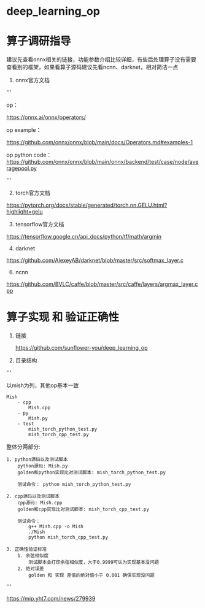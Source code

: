 # deep_learning_op

# 算子调研指导
建议先查看onnx相关的链接，功能参数介绍比较详细，有些后处理算子没有需要查看别的框架，如果看算子源码建议先看ncnn、darknet，相对简洁一点

1. onnx官方文档

'''

op：

https://onnx.ai/onnx/operators/

op example：

https://github.com/onnx/onnx/blob/main/docs/Operators.md#examples-1

op python code：
https://github.com/onnx/onnx/blob/main/onnx/backend/test/case/node/averagepool.py

'''

2. torch官方文档

https://pytorch.org/docs/stable/generated/torch.nn.GELU.html?highlight=gelu


3. tensorflow官方文档


https://tensorflow.google.cn/api_docs/python/tf/math/argmin



4. darknet

https://github.com/AlexeyAB/darknet/blob/master/src/softmax_layer.c


6. ncnn

https://github.com/BVLC/caffe/blob/master/src/caffe/layers/argmax_layer.cpp



# 算子实现 和 验证正确性

1. 链接

    https://github.com/sunflower-you/deep_learning_op
2. 目录结构

'''

以mish为列，其他op基本一致

    Mish
        - cpp
            Mish.cpp
        - py
            Mish.py
        - test
            mish_torch_python_test.py
            mish_torch_cpp_test.py

整体分两部分:
    
    1. python源码以及测试脚本
        python源码: Mish.py
        golden和python实现比对测试脚本: mish_torch_python_test.py

        测试命令： python mish_torch_python_test.py

    2. cpp源码以及测试脚本
        cpp源码: Mish.cpp
        golden和cpp实现比对测试脚本: mish_torch_cpp_test.py

        测试命令： 
            g++ Mish.cpp -o Mish
            ./Mish
            python mish_torch_cpp_test.py

    3. 正确性验证标准
        1. 余弦相似度
            测试脚本会打印余弦相似度，大于0.9999可认为实现基本没问题
        2. 绝对误差
            golden 和 实现 差值的绝对值小于 0.001 确保实现没问题

'''


https://mip.yht7.com/news/279939
